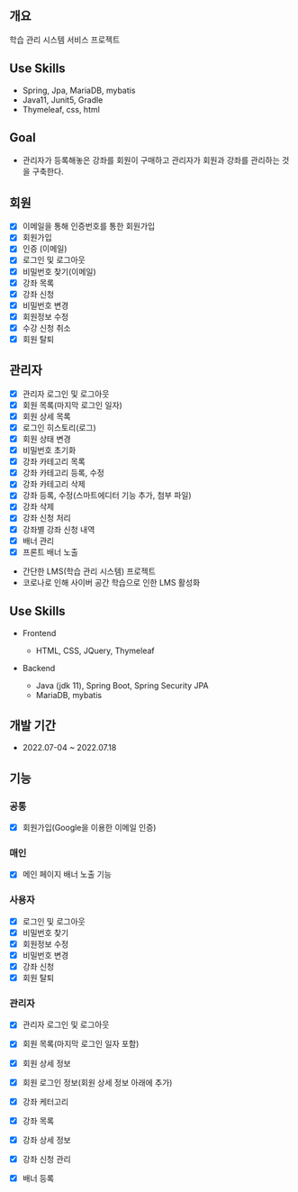## 개요
학습 관리 시스템 서비스 프로젝트

## Use Skills
- Spring, Jpa, MariaDB, mybatis
- Java11, Junit5, Gradle
- Thymeleaf, css, html

## Goal
- 관리자가 등록해놓은 강좌를 회원이 구매하고 관리자가 회원과 강좌를 관리하는 것을 구축한다.

## 회원
- [x] 이메일을 통해 인증번호를 통한 회원가입
- [x] 회원가입
- [x] 인증 (이메일)
- [x] 로그인 및 로그아웃
- [x] 비밀번호 찾기(이메일)
- [x] 강좌 목록
- [x] 강좌 신청
- [x] 비밀번호 변경
- [x] 회원정보 수정
- [x] 수강 신청 취소
- [x] 회원 탈퇴

## 관리자
- [x] 관리자 로그인 및 로그아웃
- [x] 회원 목록(마지막 로그인 일자)
- [x] 회원 상세 목록
- [x] 로그인 히스토리(로그)
- [x] 회원 상태 변경
- [x] 비밀번호 초기화
- [x] 강좌 카테고리 목록
- [x] 강좌 카테고리 등록, 수정
- [x] 강좌 카테고리 삭제
- [x] 강좌 등록, 수정(스마트에디터 기능 추가, 첨부 파일)
- [x] 강좌 삭제
- [x] 강좌 신청 처리
- [x] 강좌별 강좌 신청 내역
- [x] 배너 관리
- [x] 프론트 배너 노출
- 간단한 LMS(학습 관리 시스템) 프로젝트
- 코로나로 인해 사이버 공간 학습으로 인한 LMS 활성화

## Use Skills
- Frontend
  - HTML, CSS, JQuery, Thymeleaf
  
- Backend
  - Java (jdk 11), Spring Boot, Spring Security JPA
  - MariaDB, mybatis

## 개발 기간
- 2022.07-04 ~ 2022.07.18

## 기능
### 공통
- [x] 회원가입(Google을 이용한 이메일 인증)

### 매인
- [x] 메인 페이지 배너 노출 기능

### 사용자
- [x] 로그인 및 로그아웃
- [x] 비밀번호 찾기
- [x] 회원정보 수정
- [x] 비밀번호 변경
- [x] 강좌 신청
- [x] 회원 탈퇴

### 관리자
- [x] 관리자 로그인 및 로그아웃
- [x] 회원 목록(마지막 로그인 일자 포함)
- [x] 회원 상세 정보
- [x] 회원 로그인 정보(회원 상세 정보 아래에 추가)
- [x] 강좌 케터고리
- [x] 강좌 목록
- [x] 강좌 상세 정보
- [x] 강좌 신청 관리
- [x] 배너 등록

